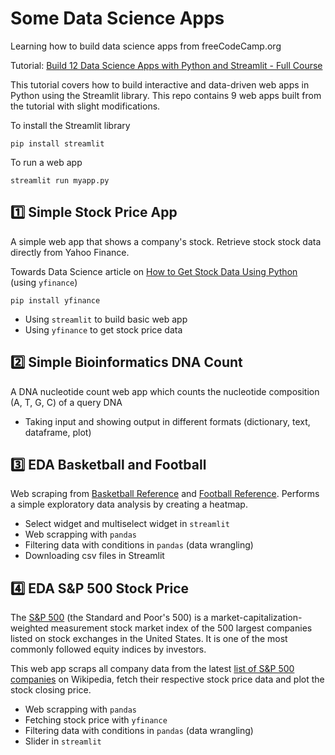 # Some Data Science Apps

Learning how to build data science apps from freeCodeCamp.org

Tutorial: [Build 12 Data Science Apps with Python and Streamlit - Full Course](https://www.youtube.com/watch?v=JwSS70SZdyM&list=PLRpb1EfB9cjuOFw_ZVmeqlCgdhYjdbBMO&index=10&ab_channel=freeCodeCamp.org)

This tutorial covers how to build interactive and data-driven web apps in Python using the Streamlit library. This repo contains 9 web apps built from the tutorial with slight modifications.

To install the Streamlit library

```
pip install streamlit
```

To run a web app

```
streamlit run myapp.py
```

## :one: Simple Stock Price App

A simple web app that shows a company's stock. Retrieve stock stock data directly from Yahoo Finance.

Towards Data Science article on [How to Get Stock Data Using Python](https://towardsdatascience.com/how-to-get-stock-data-using-python-c0de1df17e75) (using `yfinance`)

```
pip install yfinance
```

* Using `streamlit` to build basic web app
* Using `yfinance` to get stock price data

## :two: Simple Bioinformatics DNA Count

A DNA nucleotide count web app which counts the nucleotide composition (A, T, G, C) of a query DNA

* Taking input and showing output in different formats (dictionary, text, dataframe, plot)

## :three: EDA Basketball and Football

Web scraping from [Basketball Reference](https://www.basketball-reference.com) and [Football Reference](https://www.pro-football-reference.com/). Performs a simple exploratory data analysis by creating a heatmap.

* Select widget and multiselect widget in `streamlit`
* Web scrapping with `pandas`
* Filtering data with conditions in `pandas` (data wrangling)
* Downloading csv files in Streamlit

## :four: EDA S&P 500 Stock Price 

The [S&P 500](https://en.wikipedia.org/wiki/S%26P_500) (the Standard and Poor's 500) is a market-​capitalization-weighted measurement stock market index of the 500 largest companies listed on stock exchanges in the United States. It is one of the most commonly followed equity indices by investors.

This web app scraps all company data from the latest [list of S&P 500 companies](https://en.wikipedia.org/wiki/List_of_S%26P_500_companies) on Wikipedia, fetch their respective stock price data and plot the stock closing price. 

* Web scrapping with `pandas`
* Fetching stock price with `yfinance`
* Filtering data with conditions in `pandas` (data wrangling)
* Slider in `streamlit`